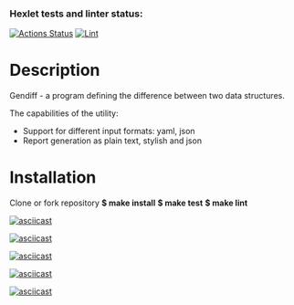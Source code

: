 ### Hexlet tests and linter status:
[![Actions Status](https://github.com/Wenn911/frontend-project-lvl2/workflows/hexlet-check/badge.svg)](https://github.com/Wenn911/frontend-project-lvl2/actions)
[![Lint](https://github.com/Wenn911/frontend-project-lvl2/actions/workflows/CI.yml/badge.svg)](https://github.com/Wenn911/frontend-project-lvl2/actions)

# Description
Gendiff - a program defining the difference between two data structures.

The capabilities of the utility:

* Support for different input formats: yaml, json
* Report generation as plain text, stylish and json

# Installation
Clone or fork repository
**$ make install**
**$ make test**
**$ make lint**

[![asciicast](https://asciinema.org/a/pkUZNeHPhyUJYGHxmURmGuubZ.svg)](https://asciinema.org/a/pkUZNeHPhyUJYGHxmURmGuubZ)

[![asciicast](https://asciinema.org/a/CFM1ZxZKEKRUK4Lgsy1SzOuJs.svg)](https://asciinema.org/a/CFM1ZxZKEKRUK4Lgsy1SzOuJs)

[![asciicast](https://asciinema.org/a/rqTDqcYCjQKuaiOcvICDs7U4x.svg)](https://asciinema.org/a/rqTDqcYCjQKuaiOcvICDs7U4x)

[![asciicast](https://asciinema.org/a/y1c9vektkqowhZ0IJmluI04YX.svg)](https://asciinema.org/a/y1c9vektkqowhZ0IJmluI04YX)

[![asciicast](https://asciinema.org/a/1eu2BRSy2r8djcyg6FI9Xp4bS.svg)](https://asciinema.org/a/1eu2BRSy2r8djcyg6FI9Xp4bS)